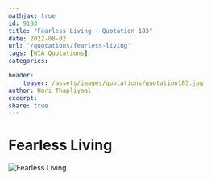 ```yaml
---
mathjax: true
id: 9183
title: "Fearless Living - Quotation 183"
date: 2022-08-02
url: '/quotations/fearless-living'
tags: [WIA Quotations] 
categories: 

header:
    teaser: /assets/images/quotations/quotation183.jpg
author: Hari Thapliyaal 
excerpt:
share: true 
---
```


# Fearless Living

![Fearless Living](/assets/images/quotations/quotation183.jpg)
